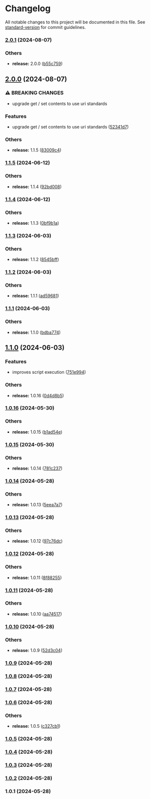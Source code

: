 # Changelog

All notable changes to this project will be documented in this file. See [standard-version](https://github.com/conventional-changelog/standard-version) for commit guidelines.

### [2.0.1](https://github.com/alelltech/azure-pipelines-task-commons/compare/v2.0.0...v2.0.1) (2024-08-07)


### Others

* **release:** 2.0.0 ([b55c759](https://github.com/alelltech/azure-pipelines-task-commons/commit/b55c75939f9aac5f0cd380cbbba40e8462d0ba1c))

## [2.0.0](https://github.com/alelltech/azure-pipelines-task-commons/compare/v1.1.5...v2.0.0) (2024-08-07)


### ⚠ BREAKING CHANGES

* upgrade get / set contents to use uri standards

### Features

* upgrade get / set contents to use uri standards ([52341d7](https://github.com/alelltech/azure-pipelines-task-commons/commit/52341d730e09d9033cab5b112ca340cee356f21e))


### Others

* **release:** 1.1.5 ([83009c4](https://github.com/alelltech/azure-pipelines-task-commons/commit/83009c4c035705461045150efedb17024faf3be2))

### [1.1.5](https://github.com/alelltech/azure-pipelines-task-commons/compare/v1.1.4...v1.1.5) (2024-06-12)


### Others

* **release:** 1.1.4 ([92bd008](https://github.com/alelltech/azure-pipelines-task-commons/commit/92bd008a99a86ca18928b9a811f60ce4455cefa2))

### [1.1.4](https://github.com/alelltech/azure-pipelines-task-commons/compare/v1.1.3...v1.1.4) (2024-06-12)


### Others

* **release:** 1.1.3 ([0bf9b1a](https://github.com/alelltech/azure-pipelines-task-commons/commit/0bf9b1a77eb1e35f6c9180b1329b60ccf361c74b))

### [1.1.3](https://github.com/alelltech/azure-pipelines-task-commons/compare/v1.1.2...v1.1.3) (2024-06-03)


### Others

* **release:** 1.1.2 ([8545bff](https://github.com/alelltech/azure-pipelines-task-commons/commit/8545bffbb2985e5b29a045fe7d4f31b580b0eae7))

### [1.1.2](https://github.com/alelltech/azure-pipelines-task-commons/compare/v1.1.1...v1.1.2) (2024-06-03)


### Others

* **release:** 1.1.1 ([ad59681](https://github.com/alelltech/azure-pipelines-task-commons/commit/ad59681dea196afbb7f60f35fc8a397be7173c86))

### [1.1.1](https://github.com/alelltech/azure-pipelines-task-commons/compare/v1.1.0...v1.1.1) (2024-06-03)


### Others

* **release:** 1.1.0 ([bdba774](https://github.com/alelltech/azure-pipelines-task-commons/commit/bdba77411b13501b86583ecfc97b84263b05a73e))

## [1.1.0](https://github.com/alelltech/azure-pipelines-task-commons/compare/v1.0.16...v1.1.0) (2024-06-03)


### Features

* improves script execution ([751e994](https://github.com/alelltech/azure-pipelines-task-commons/commit/751e994b2edb94fe25e290b37aee2c667df402b1))


### Others

* **release:** 1.0.16 ([0d4d8b5](https://github.com/alelltech/azure-pipelines-task-commons/commit/0d4d8b5582cf4e4ad3217db1082b73b4d0bebf3d))

### [1.0.16](https://github.com/alelltech/azure-pipelines-task-commons/compare/v1.0.15...v1.0.16) (2024-05-30)


### Others

* **release:** 1.0.15 ([b1ad54e](https://github.com/alelltech/azure-pipelines-task-commons/commit/b1ad54eff7cced38e06f3277944eb3f77e5c1614))

### [1.0.15](https://github.com/alelltech/azure-pipelines-task-commons/compare/v1.0.14...v1.0.15) (2024-05-30)


### Others

* **release:** 1.0.14 ([781c237](https://github.com/alelltech/azure-pipelines-task-commons/commit/781c23785c97b30e78eb86038746f8af7e0d30cb))

### [1.0.14](https://github.com/alelltech/azure-pipelines-task-commons/compare/v1.0.13...v1.0.14) (2024-05-28)


### Others

* **release:** 1.0.13 ([5eea7a7](https://github.com/alelltech/azure-pipelines-task-commons/commit/5eea7a7e7e470c66e9680339cc06346fababc12d))

### [1.0.13](https://github.com/alelltech/azure-pipelines-task-commons/compare/v1.0.12...v1.0.13) (2024-05-28)


### Others

* **release:** 1.0.12 ([97c76dc](https://github.com/alelltech/azure-pipelines-task-commons/commit/97c76dc97872041e1f16cdc0d6132d13b2308d6d))

### [1.0.12](https://github.com/alelltech/azure-pipelines-task-commons/compare/v1.0.11...v1.0.12) (2024-05-28)


### Others

* **release:** 1.0.11 ([8f88255](https://github.com/alelltech/azure-pipelines-task-commons/commit/8f8825594238f5eeda74422f62e7d698560457fd))

### [1.0.11](https://github.com/alelltech/azure-pipelines-task-commons/compare/v1.0.10...v1.0.11) (2024-05-28)


### Others

* **release:** 1.0.10 ([aa74517](https://github.com/alelltech/azure-pipelines-task-commons/commit/aa74517adb6cb96b10b9804f79136d15ae0b80aa))

### [1.0.10](https://github.com/alelltech/azure-pipelines-task-commons/compare/v1.0.9...v1.0.10) (2024-05-28)


### Others

* **release:** 1.0.9 ([52d3c04](https://github.com/alelltech/azure-pipelines-task-commons/commit/52d3c0414910c3859e44fec856872437c4a792d9))

### [1.0.9](https://github.com/alelltech/azure-pipelines-task-commons/compare/v1.0.8...v1.0.9) (2024-05-28)

### [1.0.8](https://github.com/alelltech/azure-pipelines-task-commons/compare/v1.0.7...v1.0.8) (2024-05-28)

### [1.0.7](https://github.com/alelltech/azure-pipelines-task-commons/compare/v1.0.6...v1.0.7) (2024-05-28)

### [1.0.6](https://github.com/alelltech/azure-pipelines-task-commons/compare/v1.0.5...v1.0.6) (2024-05-28)


### Others

* **release:** 1.0.5 ([c327cb1](https://github.com/alelltech/azure-pipelines-task-commons/commit/c327cb145ba36d660207c138e8431b15376e3905))

### [1.0.5](https://github.com/alelltech/azure-pipelines-task-commons/compare/v1.0.4...v1.0.5) (2024-05-28)

### [1.0.4](https://github.com/alelltech/azure-pipelines-task-commons/compare/v1.0.3...v1.0.4) (2024-05-28)

### [1.0.3](https://github.com/alelltech/azure-pipelines-task-commons/compare/v1.0.2...v1.0.3) (2024-05-28)

### [1.0.2](https://github.com/alelltech/azure-pipelines-task-commons/compare/v1.0.1...v1.0.2) (2024-05-28)

### 1.0.1 (2024-05-28)
